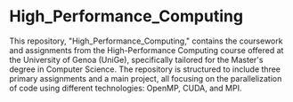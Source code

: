# High_Performance_Computing
This repository, "High_Performance_Computing," contains the coursework and assignments from the High-Performance Computing course offered at the University of Genoa (UniGe), specifically tailored for the Master's degree in Computer Science. The repository is structured to include three primary assignments and a main project, all focusing on the parallelization of code using different technologies: OpenMP, CUDA, and MPI.
